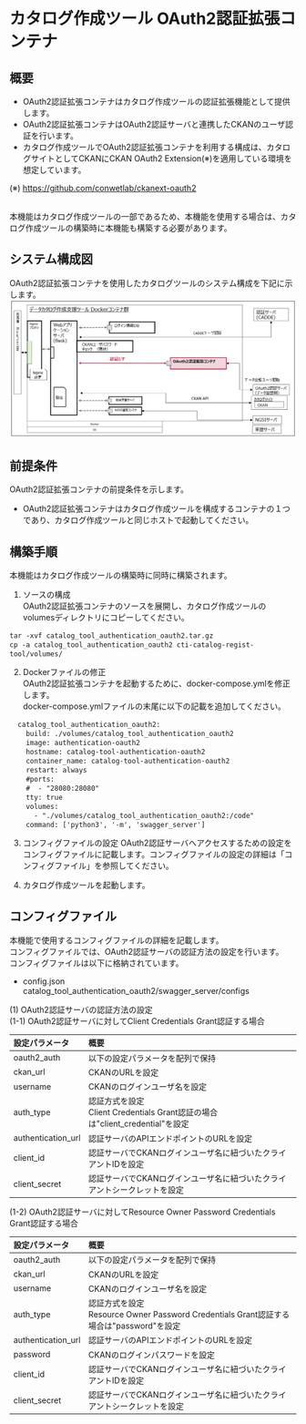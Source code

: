 # カタログ作成ツール OAuth2認証拡張コンテナ

## 概要
 - OAuth2認証拡張コンテナはカタログ作成ツールの認証拡張機能として提供します。
 - OAuth2認証拡張コンテナはOAuth2認証サーバと連携したCKANのユーザ認証を行います。
 - カタログ作成ツールでOAuth2認証拡張コンテナを利用する構成は、カタログサイトとしてCKANにCKAN OAuth2 Extension(※)を適用している環境を想定しています。

(※) https://github.com/conwetlab/ckanext-oauth2

<br>
本機能はカタログ作成ツールの一部であるため、本機能を使用する場合は、カタログ作成ツールの構築時に本機能も構築する必要があります。

## システム構成図
OAuth2認証拡張コンテナを使用したカタログツールのシステム構成を下記に示します。
![Alt text](catalog_authentication_oauth2.png?raw=true "Title")<br>

## 前提条件
OAuth2認証拡張コンテナの前提条件を示します。<br>

 - OAuth2認証拡張コンテナはカタログ作成ツールを構成するコンテナの１つであり、カタログ作成ツールと同じホストで起動してください。


## 構築手順
本機能はカタログ作成ツールの構築時に同時に構築されます。<br>

1. ソースの構成 <br>
OAuth2認証拡張コンテナのソースを展開し、カタログ作成ツールの volumesディレクトリにコピーしてください。
```
tar -xvf catalog_tool_authentication_oauth2.tar.gz 
cp -a catalog_tool_authentication_oauth2 cti-catalog-regist-tool/volumes/
```

2. Dockerファイルの修正 <br>
OAuth2認証拡張コンテナを起動するために、docker-compose.ymlを修正します。<br>
docker-compose.ymlファイルの末尾に以下の記載を追加してください。
```
  catalog_tool_authentication_oauth2:
    build: ./volumes/catalog_tool_authentication_oauth2
    image: authentication-oauth2
    hostname: catalog-tool-authentication-oauth2
    container_name: catalog-tool-authentication-oauth2
    restart: always
    #ports:
    #  - "28080:28080"
    tty: true
    volumes:
      - "./volumes/catalog_tool_authentication_oauth2:/code"
    command: ['python3', '-m', 'swagger_server']
```

3. コンフィグファイルの設定
OAuth2認証サーバへアクセスするための設定をコンフィグファイルに記載します。コンフィグファイルの設定の詳細は「コンフィグファイル」を参照してください。

4. カタログ作成ツールを起動します。

## コンフィグファイル
本機能で使用するコンフィグファイルの詳細を記載します。<br>
コンフィグファイルでは、OAuth2認証サーバの認証方法の設定を行います。<br>
コンフィグファイルは以下に格納されています。<br>

- config.json
  <br>catalog_tool_authentication_oauth2/swagger_server/configs<br>

(1) OAuth2認証サーバの認証方法の設定<br>
  (1-1) OAuth2認証サーバに対してClient Credentials Grant認証する場合

  | 設定パラメータ     | 概要                                                                                                         |
  | :----------------- | :------------------------------------------------------------------------------------------------------------ |
  | oauth2_auth        | 以下の設定パラメータを配列で保持                                                                              |
  | ckan_url           | CKANのURLを設定                                                                                               |
  | username           | CKANのログインユーザ名を設定                                                                                  |
  | auth_type          | 認証方式を設定<br>  Client Credentials Grant認証の場合は"client_credential"を設定                             |
  | authentication_url | 認証サーバのAPIエンドポイントのURLを設定                                                                      |
  | client_id          | 認証サーバでCKANログインユーザ名に紐づいたクライアントIDを設定                                                |
  | client_secret      | 認証サーバでCKANログインユーザ名に紐づいたクライアントシークレットを設定                                      |
  
  (1-2) OAuth2認証サーバに対してResource Owner Password Credentials Grant認証する場合

  | 設定パラメータ     | 概要                                                                                                         |
  | :----------------- | :------------------------------------------------------------------------------------------------------------ |
  | oauth2_auth        | 以下の設定パラメータを配列で保持                                                                              |
  | ckan_url           | CKANのURLを設定                                                                                               |
  | username           | CKANのログインユーザ名を設定                                                                                  |
  | auth_type          | 認証方式を設定<br>  Resource Owner Password Credentials Grant認証する場合は"password"を設定                   |
  | authentication_url | 認証サーバのAPIエンドポイントのURLを設定                                                                      |
  | password           | CKANのログインパスワードを設定                                                                                |
  | client_id          | 認証サーバでCKANログインユーザ名に紐づいたクライアントIDを設定                                                |
  | client_secret      | 認証サーバでCKANログインユーザ名に紐づいたクライアントシークレットを設定                                      |
  

